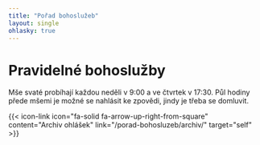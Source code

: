 ```yaml
---
title: "Pořad bohoslužeb"
layout: single
ohlasky: true
---
```

# Pravidelné bohoslužby
Mše svaté probíhají každou neděli v 9:00 a ve čtvrtek v 17:30. Půl hodiny přede mšemi je možné se nahlásit ke zpovědi, jindy je třeba se domluvit.

{{< icon-link icon="fa-solid fa-arrow-up-right-from-square" content="Archiv ohlášek" link="/porad-bohosluzeb/archiv/" target="self" >}}
